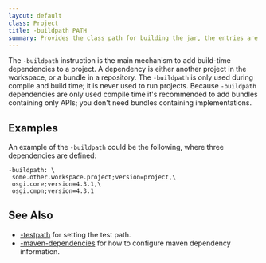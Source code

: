 ```yaml
---
layout: default
class: Project
title: -buildpath PATH
summary: Provides the class path for building the jar, the entries are references to the repositories.
---
```


The `-buildpath` instruction is the main mechanism to add build-time dependencies to a project. A dependency is either another project in the workspace, or a bundle in a repository. The `-buildpath` is only used during compile and build time; it is never used to run projects.  Because `-buildpath` dependencies are only used compile time it's recommended to add bundles containing only APIs; you don't need bundles containing implementations.

## Examples

An example of the `-buildpath` could be the following, where three dependencies are defined:

    -buildpath: \
     some.other.workspace.project;version=project,\
     osgi.core;version=4.3.1,\
     osgi.cmpn;version=4.3.1

## See Also

* [-testpath] for setting the test path.
* [-maven-dependencies] for how to configure maven dependency information.

[-testpath]: testpath.html
[-maven-dependencies]: maven-dependencies.html

